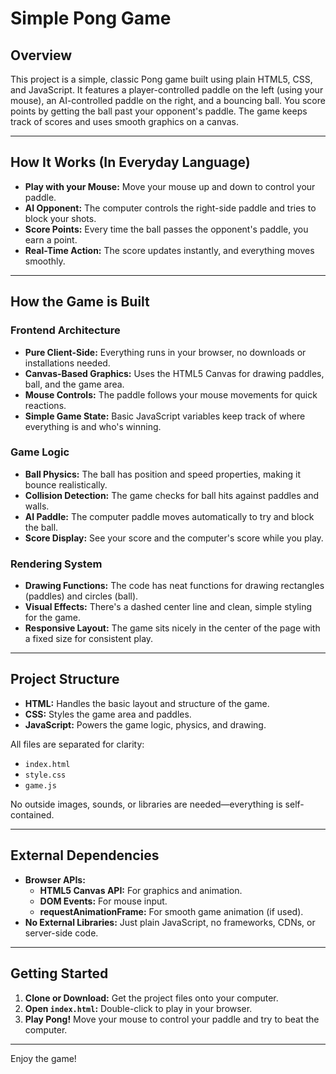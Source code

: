 # Simple Pong Game

## Overview
This project is a simple, classic Pong game built using plain HTML5, CSS, and JavaScript. It features a player-controlled paddle on the left (using your mouse), an AI-controlled paddle on the right, and a bouncing ball. You score points by getting the ball past your opponent's paddle. The game keeps track of scores and uses smooth graphics on a canvas.

---

## How It Works (In Everyday Language)
- **Play with your Mouse:** Move your mouse up and down to control your paddle.
- **AI Opponent:** The computer controls the right-side paddle and tries to block your shots.
- **Score Points:** Every time the ball passes the opponent's paddle, you earn a point.
- **Real-Time Action:** The score updates instantly, and everything moves smoothly.

---

## How the Game is Built

### Frontend Architecture
- **Pure Client-Side:** Everything runs in your browser, no downloads or installations needed.
- **Canvas-Based Graphics:** Uses the HTML5 Canvas for drawing paddles, ball, and the game area.
- **Mouse Controls:** The paddle follows your mouse movements for quick reactions.
- **Simple Game State:** Basic JavaScript variables keep track of where everything is and who's winning.

### Game Logic
- **Ball Physics:** The ball has position and speed properties, making it bounce realistically.
- **Collision Detection:** The game checks for ball hits against paddles and walls.
- **AI Paddle:** The computer paddle moves automatically to try and block the ball.
- **Score Display:** See your score and the computer's score while you play.

### Rendering System
- **Drawing Functions:** The code has neat functions for drawing rectangles (paddles) and circles (ball).
- **Visual Effects:** There's a dashed center line and clean, simple styling for the game.
- **Responsive Layout:** The game sits nicely in the center of the page with a fixed size for consistent play.

---

## Project Structure

- **HTML:** Handles the basic layout and structure of the game.
- **CSS:** Styles the game area and paddles.
- **JavaScript:** Powers the game logic, physics, and drawing.

All files are separated for clarity:
- `index.html`
- `style.css`
- `game.js`

No outside images, sounds, or libraries are needed—everything is self-contained.

---

## External Dependencies

- **Browser APIs:**
  - **HTML5 Canvas API:** For graphics and animation.
  - **DOM Events:** For mouse input.
  - **requestAnimationFrame:** For smooth game animation (if used).
- **No External Libraries:** Just plain JavaScript, no frameworks, CDNs, or server-side code.

---

## Getting Started

1. **Clone or Download:** Get the project files onto your computer.
2. **Open `index.html`:** Double-click to play in your browser.
3. **Play Pong!** Move your mouse to control your paddle and try to beat the computer.

---

Enjoy the game!
